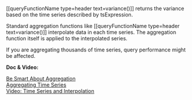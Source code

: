 [[queryFunctionName type=header text=variance()]] returns the variance based on the time series described by tsExpression.

Standard aggregation functions like [[queryFunctionName type=header text=variance()]] interpolate data in each time series. The aggregation function itself is applied to the interpolated series.

If you are aggregating thousands of time series, query performance might be affected.

**Doc & Video:**

[Be Smart About Aggregation](https://docs.wavefront.com/query_language_performance.html#be-smart-about-aggregation)<br>
[Aggregating Time Series](https://docs-sandbox-a.wavefront.com/query_language_aggregate_functions.html)<br>
[Video: Time Series and Interpolation](https://youtu.be/9LnDszVrJs4)